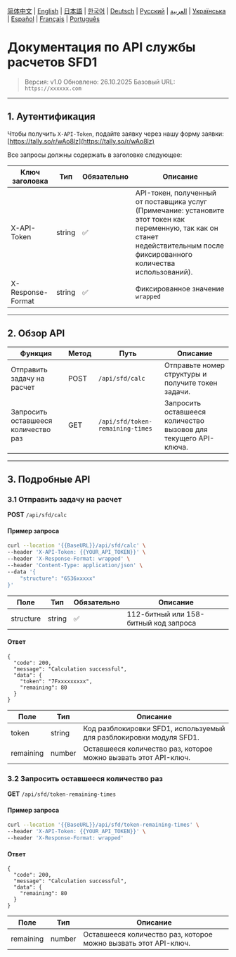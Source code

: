 [简体中文](./README.zh.md) | [English](./README.md) | [日本語](./README.ja.md) | [한국어](./README.ko.md) | [Deutsch](./README.de.md) | [Русский](./README.ru.md) | [العربية](./README.ar.md) | [Українська](./README.uk.md) | [Español](./README.es.md) | [Français](./README.fr.md) | [Português](./README.pt.md)

# Документация по API службы расчетов SFD1
> Версия: v1.0
> Обновлено: 26.10.2025
> Базовый URL: `https://xxxxxx.com`

---

## 1. Аутентификация

Чтобы получить `X-API-Token`, подайте заявку через нашу форму заявки: [https://tally.so/r/wAo8lz](https://tally.so/r/wAo8lz)

Все запросы должны содержать в заголовке следующее:

| Ключ заголовка | Тип | Обязательно | Описание |
|---|---|---|---|
| X-API-Token | string | ✅ | API-токен, полученный от поставщика услуг (Примечание: установите этот токен как переменную, так как он станет недействительным после фиксированного количества использований). |
| X-Response-Format | string | ✅ | Фиксированное значение `wrapped` |

---

## 2. Обзор API

| Функция | Метод | Путь | Описание |
|---|---|---|---|
| Отправить задачу на расчет | POST | `/api/sfd/calc` | Отправьте номер структуры и получите токен задачи. |
| Запросить оставшееся количество раз | GET | `/api/sfd/token-remaining-times`| Запросить оставшееся количество вызовов для текущего API-ключа. |

---

## 3. Подробные API

### 3.1 Отправить задачу на расчет
**POST** `/api/sfd/calc`

#### Пример запроса
```bash
curl --location '{{BaseURL}}/api/sfd/calc' \
--header 'X-API-Token: {{YOUR_API_TOKEN}}' \
--header 'X-Response-Format: wrapped' \
--header 'Content-Type: application/json' \
--data '{
    "structure": "6536xxxxx"
}'
```

| Поле | Тип | Обязательно | Описание |
|---|---|---|---|
| structure | string | ✅ | 112-битный или 158-битный код запроса |

#### Ответ
```
{
  "code": 200,
  "message": "Calculation successful",
  "data": {
    "token": "7Fxxxxxxxxx",
    "remaining": 80
  }
}
```

| Поле | Тип | Описание |
|---|---|---|
| token | string | Код разблокировки SFD1, используемый для разблокировки модуля SFD1. |
| remaining | number | Оставшееся количество раз, которое можно вызвать этот API-ключ. |


### 3.2 Запросить оставшееся количество раз
**GET** `/api/sfd/token-remaining-times`

#### Пример запроса
```bash
curl --location '{{BaseURL}}/api/sfd/token-remaining-times' \
--header 'X-API-Token: {{YOUR_API_TOKEN}}' \
--header 'X-Response-Format: wrapped'
```

#### Ответ
```
{
  "code": 200,
  "message": "Calculation successful",
  "data": {
    "remaining": 80
  }
}
```

| Поле | Тип | Описание |
|---|---|---|
| remaining | number | Оставшееся количество раз, которое можно вызвать этот API-ключ. |